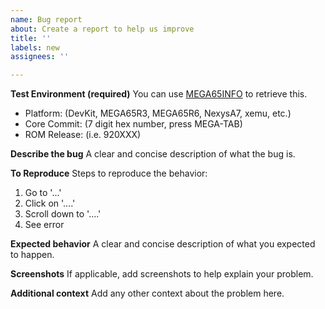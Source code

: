 ```yaml
---
name: Bug report
about: Create a report to help us improve
title: ''
labels: new
assignees: ''

---
```


**Test Environment (required)**
You can use [MEGA65INFO](https://files.mega65.org?id=3eeb7d82-8bd7-44b7-82b6-cef29d123b0e) to retrieve this.
 - Platform: (DevKit, MEGA65R3, MEGA65R6, NexysA7, xemu, etc.)
 - Core Commit: (7 digit hex number, press MEGA-TAB)
 - ROM Release: (i.e. 920XXX)

**Describe the bug**
A clear and concise description of what the bug is.

**To Reproduce**
Steps to reproduce the behavior:
1. Go to '...'
2. Click on '....'
3. Scroll down to '....'
4. See error

**Expected behavior**
A clear and concise description of what you expected to happen.

**Screenshots**
If applicable, add screenshots to help explain your problem.

**Additional context**
Add any other context about the problem here.
